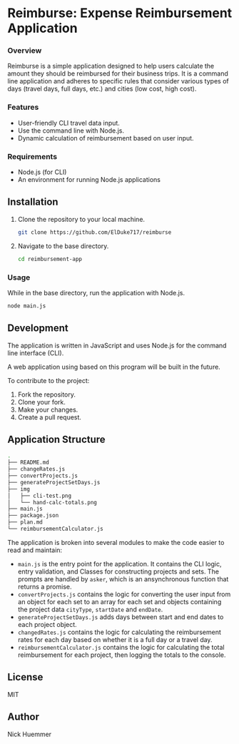 # Reimburse: Expense Reimbursement Application

### Overview

Reimburse is a simple application designed to help users calculate the amount they should be reimbursed for their business trips. It is a command line application and adheres to specific rules that consider various types of days (travel days, full days, etc.) and cities (low cost, high cost).

### Features

- User-friendly CLI travel data input.
- Use the command line with Node.js.
- Dynamic calculation of reimbursement based on user input.

### Requirements

- Node.js (for CLI)
- An environment for running Node.js applications

## Installation

1. Clone the repository to your local machine.

   ```bash
   git clone https://github.com/ElDuke717/reimburse
   ```

2. Navigate to the base directory.

   ```bash
   cd reimbursement-app
   ```

### Usage

While in the base directory, run the application with Node.js.

```bash
node main.js
```

## Development

The application is written in JavaScript and uses Node.js for the command line interface (CLI).

A web application using based on this program will be built in the future.

To contribute to the project:

1. Fork the repository.
2. Clone your fork.
3. Make your changes.
4. Create a pull request.

## Application Structure

```bash
.
├── README.md
├── changeRates.js
├── convertProjects.js
├── generateProjectSetDays.js
├── img
│   ├── cli-test.png
│   └── hand-calc-totals.png
├── main.js
├── package.json
├── plan.md
└── reimbursementCalculator.js
```

The application is broken into several modules to make the code easier to read and maintain:

- `main.js` is the entry point for the application. It contains the CLI logic, entry validation, and Classes for constructing projects and sets. The prompts are handled by `asker`, which is an ansynchronous function that returns a promise.
- `convertProjects.js` contains the logic for converting the user input from an object for each set to an array for each set and objects containing the project data `cityType`, `startDate` and `endDate`.
- `generateProjectSetDays.js` adds days between start and end dates to each project object.
- `changedRates.js` contains the logic for calculating the reimbursement rates for each day based on whether it is a full day or a travel day.
- `reimbursementCalculator.js` contains the logic for calculating the total reimbursement for each project, then logging the totals to the console.

## License

MIT

## Author

Nick Huemmer
